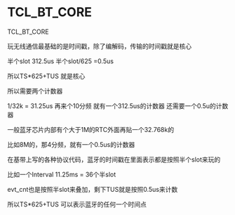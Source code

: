 # TCL_BT_CORE
TCL_BT_CORE

玩无线通信最基础的是时间戳，除了编解码，传输的时间戳就是核心

半个slot 312.5us
半个slot/625 =0.5us

所以TS*625+TUS 就是核心

所以需要两个计数器

1/32k  = 31.25us 再来个10分频 就有一个312.5us的计数器
还需要一个0.5u的计数器

一般蓝牙芯片内部有个大于1M的RTC外面再贴一个32.768k的

比如8M的，那4分频，就有一个0.5us的计数器


在基带上写的各种协议代码，蓝牙的时间戳在里面表示都是按照半个slot来玩的

比如一个Interval 11.25ms = 36个半slot

evt_cnt也是按照半slot来叠加，剩下TUS就是按照0.5us来计数

所以TS*625+TUS  可以表示蓝牙的任何一个时间点
